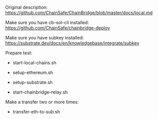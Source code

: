 Original description:
https://github.com/ChainSafe/ChainBridge/blob/master/docs/local.md

Make sure you have cb-sol-cli installed:
https://github.com/ChainSafe/chainbridge-deploy

Make sure you have subkey installed:
https://substrate.dev/docs/en/knowledgebase/integrate/subkey

Prepare test:

* start-local-chains.sh

* setup-ethereum.sh

* setup-substrate.sh

* start-chainbridge-relay.sh

Make a transfer two or more times:

* transfer-eth-to-sub.sh
